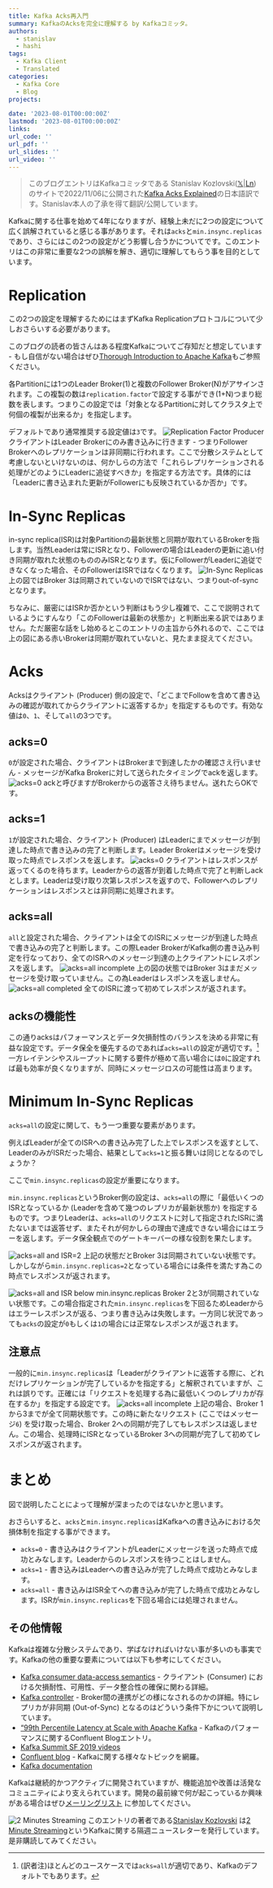 ```yaml
---
title: Kafka Acks再入門
summary: KafkaのAcksを完全に理解する by Kafkaコミッタ。
authors:
  - stanislav
  - hashi
tags:
  - Kafka Client
  - Translated
categories: 
  - Kafka Core
  - Blog
projects: 

date: '2023-08-01T00:00:00Z'
lastmod: '2023-08-01T00:00:00Z'
links:
url_code: ''
url_pdf: ''
url_slides: ''
url_video: ''
---
```

> このブログエントリはKafkaコミッタである Stanislav Kozlovski([𝕏](https://https://twitter.com/BdKozlovski)|[Ln](https://www.linkedin.com/in/stanislavkozlovski/)) のサイトで2022/11/06に公開された[Kafka Acks Explained](https://www.linkedin.com/pulse/kafka-acks-explained-stanislav-kozlovski/)の日本語訳です。Stanislav本人の了承を得て翻訳/公開しています。

Kafkaに関する仕事を始めて4年になりますが、経験上未だに2つの設定について広く誤解されていると感じる事があります。それは```acks```と```min.insync.replicas```であり、さらにはこの2つの設定がどう影響し合うかについてです。このエントリはこの非常に重要な2つの誤解を解き、適切に理解してもらう事を目的としています。

# Replication
この2つの設定を理解するためにはまずKafka Replicationプロトコルについて少しおさらいする必要があります。

このブログの読者の皆さんはある程度Kafkaについてご存知だと想定しています - もし自信がない場合はぜひ[Thorough Introduction to Apache Kafka](https://medium.com/hackernoon/thorough-introduction-to-apache-kafka-6fbf2989bbc1)もご参照ください。

各Partitionには1つのLeader Broker(1)と複数のFollower Broker(N)がアサインされます。この複製の数は```replication.factor```で設定する事ができ(1+N)つまり総数を表します。つまりこの設定では「対象となるPartitionに対してクラスタ上で何個の複製が出来るか」を指定します。

デフォルトであり通常推奨する設定値は```3```です。
![Replication Factor](blogs/kafka-acks-explained/replication-factor.png)
ProducerクライアントはLeader Brokerにのみ書き込みに行きます - つまりFollower Brokerへのレプリケーションは非同期に行われます。ここで分散システムとして考慮しないといけないのは、何かしらの方法で「これらレプリケーションされる処理がどのようにLeaderに追従すべきか」を指定する方法です。具体的には「Leaderに書き込まれた更新がFollowerにも反映されているか否か」です。

# In-Sync Replicas
in-sync replica(ISR)は対象Partitionの最新状態と同期が取れているBrokerを指します。当然Leaderは常にISRとなり、Followerの場合はLeaderの更新に追い付き同期が取れた状態のもののみISRとなります。仮にFollowerがLeaderに追従できなくなった場合、そのFollowerはISRではなくなります。
![In-Sync Replicas](blogs/kafka-acks-explained/in-sync-replicas.png)
上の図ではBroker 3は同期されていないのでISRではない、つまりout-of-syncとなります。

ちなみに、厳密にはISRか否かという判断はもう少し複雑で、ここで説明されているようにすんなり「このFollowerは最新の状態か」と判断出来る訳ではありません。ただ厳密な話をし始めるとこのエントリの主旨から外れるので、ここでは上の図にある赤いBrokerは同期が取れていないと、見たまま捉えてください。

# Acks
 Acksはクライアント (Producer) 側の設定で、「どこまでFollowを含めて書き込みの確認が取れてからクライアントに返答するか」を指定するものです。有効な値は```0```、```1```、そして```all```の3つです。

 ## acks=0
```0```が設定された場合、クライアントはBrokerまで到達したかの確認さえ行いません - メッセージがKafka Brokerに対して送られたタイミングでackを返します。
 ![acks=0](blogs/kafka-acks-explained/ack-0.png)
 ackと呼びますがBrokerからの返答さえ待ちません。送れたらOKです。

 ## acks=1
```1```が設定された場合、クライアント (Producer) はLeaderにまでメッセージが到達した時点で書き込みの完了と判断します。Leader Brokerはメッセージを受け取った時点でレスポンスを返します。
![acks=0](blogs/kafka-acks-explained/ack-1.png)
クライアントはレスポンスが返ってくるのを待ちます。Leaderからの返答が到着した時点で完了と判断しackとします。Leaderは受け取り次第レスポンスを返すので、Followerへのレプリケーションはレスポンスとは非同期に処理されます。

## acks=all
```all```と設定された場合、クライアントは全てのISRにメッセージが到達した時点で書き込みの完了と判断します。この際Leader BrokerがKafka側の書き込み判定を行なっており、全てのISRへのメッセージ到達の上クライアントにレスポンスを返します。
![acks=all incomplete](blogs/kafka-acks-explained/ack-all.png)
上の図の状態ではBroker 3はまだメッセージを受け取っていません。この為Leaderはレスポンスを返しません。
![acks=all completed](blogs/kafka-acks-explained/acs-all-completed.png)
全てのISRに渡って初めてレスポンスが返されます。

## acksの機能性
この通りacksはパフォーマンスとデータ欠損耐性のバランスを決める非常に有益な設定です。データ保全を優先するのであれば```acks=all```の設定が適切です。[^1] 一方レイテンシやスループットに関する要件が極めて高い場合には```0```に設定すれば最も効率が良くなりますが、同時にメッセージロスの可能性は高まります。

# Minimum In-Sync Replicas
```acks=all```の設定に関して、もう一つ重要な要素があります。

例えばLeaderが全てのISRへの書き込み完了した上でレスポンスを返すとして、LeaderのみがISRだった場合、結果として```acks=1```と振る舞いは同じとなるのでしょうか？

ここで```min.insync.replicas```の設定が重要になります。

```min.insync.replicas```というBroker側の設定は、```acks=all```の際に「最低いくつのISRとなっているか (Leaderを含めて幾つのレプリカが最新状態か) を指定するものです。つまりLeaderは、```acks=all```のリクエストに対して指定されたISRに満たないまでは返答せず、またそれが何かしらの理由で達成できない場合にはエラーを返します。データ保全観点でのゲートキーバーの様な役割を果たします。 

![acks=all and ISR=2](blogs/kafka-acks-explained/acks-all-isr-2.png)
上記の状態だとBroker 3は同期されていない状態です。しかしながら```min.insync.replicas=2```となっている場合には条件を満たす為この時点でレスポンスが返されます。

![acks=all and ISR below min.insync.replicas](blogs/kafka-acks-explained/ack-all-error.png)
Broker 2と3が同期されていない状態です。この場合指定された```min.insync.replicas```を下回るためLeaderからはエラーレスポンスが返る、つまり書き込みは失敗します。一方同じ状況であっても```acks```の設定が```0```もしくは```1```の場合には正常なレスポンスが返されます。

## 注意点
一般的に```min.insync.replicas```は「Leaderがクライアントに返答する際に、どれだけレプリケーションが完了しているかを指定する」と解釈されていますが、これは誤りです。正確には「リクエストを処理する為に最低いくつのレプリカが存在するか」を指定する設定です。
![acks=all incomplete](blogs/kafka-acks-explained/ack-all.png)
上記の場合、Broker 1から3までが全て同期状態です。この時に新たなリクエスト (ここではメッセージ```6```) を受け取った場合、Broker 2への同期が完了してもレスポンスは返しません。この場合、処理時にISRとなっているBroker 3への同期が完了して初めてレスポンスが返されます。

# まとめ
図で説明したことによって理解が深まったのではないかと思います。

おさらいすると、```acks```と```min.insync.replicas```はKafkaへの書き込みにおける欠損体制を指定する事ができます。
- ```acks=0``` - 書き込みはクライアントがLeaderにメッセージを送った時点で成功とみなします。Leaderからのレスポンスを待つことはしません。
- ```acks=1``` - 書き込みはLeaderへの書き込みが完了した時点で成功とみなします。
- ```acks=all``` - 書き込みはISR全てへの書き込みが完了した時点で成功とみなします。ISRが```min.insync.replicas```を下回る場合には処理されません。

## その他情報
Kafkaは複雑な分散システムであり、学ばなければいけない事が多いのも事実です。Kafkaの他の重要な要素については以下も参考にしてください。
- [Kafka consumer data-access semantics](https://www.confluent.io/blog/apache-kafka-data-access-semantics-consumers-and-membership/) - クライアント (Consumer) における欠損耐性、可用性、データ整合性の確保に関わる詳細。
- [Kafka controller](https://medium.com/@stanislavkozlovski/apache-kafkas-distributed-system-firefighter-the-controller-broker-1afca1eae302) - Broker間の連携がどの様になされるのかの詳細。特にレプリカが非同期 (Out-of-Sync) となるのはどういう条件下かについて説明しています。
- [“99th Percentile Latency at Scale with Apache Kafka](https://www.confluent.io/blog/configure-kafka-to-minimize-latency/) - Kafkaのパフォーマンスに関するConfluent Blogエントリ。
- [Kafka Summit SF 2019 videos](https://www.confluent.io/resources/kafka-summit-san-francisco-2019/)
- [Confluent blog](https://www.confluent.io/blog/) - Kafkaに関する様々なトピックを網羅。
- [Kafka documentation](https://kafka.apache.org/documentation/)

Kafkaは継続的かつアクティブに開発されていますが、機能追加や改善は活発なコミュニティにより支えられています。開発の最前線で何が起こっているか興味がある場合はぜひ[メーリングリスト](https://kafka.apache.org/contact) に参加してください。

![2 Minutes Streaming](blogs/kafka-acks-explained/two-minites-streaming.png)
このエントリの著者である[Stanislav Kozlovski](../../authors/stanislav/) は[2 Minute Streaming](https://2minutestreaming.com/)というKafkaに関する隔週ニュースレターを発行しています。是非購読してみてください。


[^1]:(訳者注)ほとんどのユースケースでは```acks=all```が適切であり、Kafkaのデフォルトでもあります。
[^2]:(訳者注)Leader以外にも最低限1つISRが存在するので、突然Leaderがオフラインになっても最新データは確保できているという設定となります。忠しKafkaのデフォルトは```1```です。